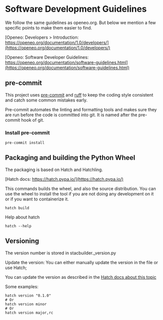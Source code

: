 # Software Development Guidelines

We follow the same guidelines as openeo.org. But below we mention a few specific points to make them easier to find.

[Openeo: Developers > Introduction: https://openeo.org/documentation/1.0/developers/](https://openeo.org/documentation/1.0/developers/)

[Openeo: Software Developer Guidelines: https://openeo.org/documentation/software-guidelines.html](https://openeo.org/documentation/software-guidelines.html)

## pre-commit

This project uses [pre-commit](https://pre-commit.com/) and [ruff](https://docs.astral.sh/ruff/) to keep the coding style consistent and catch some common mistakes early.

Pre-commit automates the linting and formatting tools and makes sure they are run before the code is committed into git. It is named after the pre-commit hook of git.

### Install pre-commit

```shell
pre-commit install
```

## Packaging and building the Python Wheel

The packaging is based on Hatch and Hatchling.

[Hatch docs: https://hatch.pypa.io/](https://hatch.pypa.io/)

This commands builds the wheel, and also the source distribution.
You can use the wheel to install the tool if you are not doing any development on it or if you want to containerize it.

```shell
hatch build
```

Help about hatch

```shell
hatch --help
```

## Versioning

The version number is stored in stacbuilder._version.py

Update the version:
You can either manually update the version in the file or use Hatch;

You can update the version as described in the [Hatch docs about this topic](https://hatch.pypa.io/latest/version/#updating)

Some examples:

```shell
hatch version "0.1.0"
# Or
hatch version minor
# Or
hatch version major,rc
```
